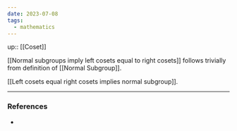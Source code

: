 ```yaml
---
date: 2023-07-08
tags:
  - mathematics
---
```

up:: [[Coset]]

[[Normal subgroups imply left cosets equal to right cosets]] follows trivially from definition of [[Normal Subgroup]].

[[Left cosets equal right cosets implies normal subgroup]].

---
### References
- 